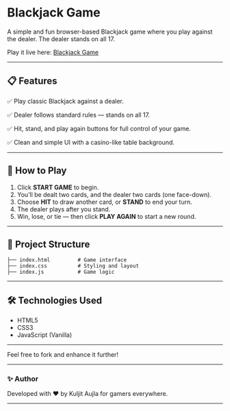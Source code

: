 # Blackjack Game

A simple and fun browser-based Blackjack game where you play against the dealer. The dealer stands on all 17.

Play it live here: [Blackjack Game](https://kuljitaujla.github.io/blackjack-game/)

---

## 📋 Features

✅ Play classic Blackjack against a dealer.

✅ Dealer follows standard rules — stands on all 17.

✅ Hit, stand, and play again buttons for full control of your game.

✅ Clean and simple UI with a casino-like table background.

---

## 🚀 How to Play

1. Click **START GAME** to begin.
2. You’ll be dealt two cards, and the dealer two cards (one face-down).
3. Choose **HIT** to draw another card, or **STAND** to end your turn.
4. The dealer plays after you stand.
5. Win, lose, or tie — then click **PLAY AGAIN** to start a new round.

---

## 📁 Project Structure

```
├── index.html         # Game interface
├── index.css          # Styling and layout
├── index.js           # Game logic
```

---

## 🛠️ Technologies Used

- HTML5
- CSS3
- JavaScript (Vanilla)

---

Feel free to fork and enhance it further!

---

### ✨ Author

Developed with ❤️ by Kuljit Aujla for gamers everywhere.

---

